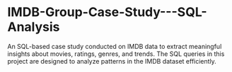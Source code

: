 # IMDB-Group-Case-Study---SQL-Analysis
An SQL-based case study conducted on IMDB data to extract meaningful insights about movies, ratings, genres, and trends. The SQL queries in this project are designed to analyze patterns in the IMDB dataset efficiently.
